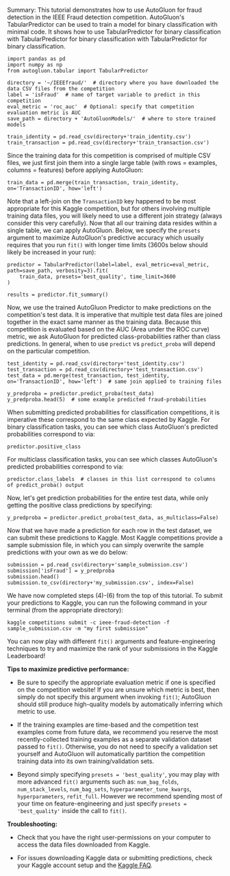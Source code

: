 Summary: This tutorial demonstrates how to use AutoGluon for fraud detection in the IEEE Fraud detection competition. AutoGluon's TabularPredictor can be used to train a model for binary classification with minimal code. It shows how to use TabularPredictor for binary classification with TabularPredictor for binary classification with TabularPredictor for binary classification.

```
import pandas as pd
import numpy as np
from autogluon.tabular import TabularPredictor

directory = '~/IEEEfraud/'  # directory where you have downloaded the data CSV files from the competition
label = 'isFraud'  # name of target variable to predict in this competition
eval_metric = 'roc_auc'  # Optional: specify that competition evaluation metric is AUC
save_path = directory + 'AutoGluonModels/'  # where to store trained models

train_identity = pd.read_csv(directory+'train_identity.csv')
train_transaction = pd.read_csv(directory+'train_transaction.csv')
```


Since the training data for this competition is comprised of multiple CSV files, we just first join them into a single large table (with rows = examples, columns = features) before applying AutoGluon:

```
train_data = pd.merge(train_transaction, train_identity, on='TransactionID', how='left')
```


Note that a left-join on the `TransactionID` key happened to be most appropriate for this Kaggle competition, but for others involving multiple training data files, you will likely need to use a different join strategy (always consider this very carefully). Now that all our training data resides within a single table, we can apply AutoGluon. Below, we specify the `presets` argument to maximize AutoGluon's predictive accuracy which usually requires that you run `fit()` with longer time limits (3600s below should likely be increased in your run):

```
predictor = TabularPredictor(label=label, eval_metric=eval_metric, path=save_path, verbosity=3).fit(
    train_data, presets='best_quality', time_limit=3600
)

results = predictor.fit_summary()
```


Now, we use the trained AutoGluon Predictor to make predictions on the competition's test data. It is imperative that multiple test data files are joined together in the exact same manner as the training data. Because this competition is evaluated based on the AUC (Area under the ROC curve) metric, we ask AutoGluon for predicted class-probabilities rather than class predictions. In general, when to use `predict` vs `predict_proba` will depend on the particular competition.

```
test_identity = pd.read_csv(directory+'test_identity.csv')
test_transaction = pd.read_csv(directory+'test_transaction.csv')
test_data = pd.merge(test_transaction, test_identity, on='TransactionID', how='left')  # same join applied to training files

y_predproba = predictor.predict_proba(test_data)
y_predproba.head(5)  # some example predicted fraud-probabilities
```


When submitting predicted probabilities for classification competitions, it is imperative these correspond to the same class expected by Kaggle. For binary classification tasks, you can see which class AutoGluon's predicted probabilities correspond to via:

```
predictor.positive_class
```


For multiclass classification tasks, you can see which classes AutoGluon's predicted probabilities correspond to via:

```
predictor.class_labels  # classes in this list correspond to columns of predict_proba() output
```


Now, let's get prediction probabilities for the entire test data, while only getting the positive class predictions by specifying:

```
y_predproba = predictor.predict_proba(test_data, as_multiclass=False)
```


Now that we have made a prediction for each row in the test dataset, we can submit these predictions to Kaggle. Most Kaggle competitions provide a sample submission file, in which you can simply overwrite the sample predictions with your own as we do below:

```
submission = pd.read_csv(directory+'sample_submission.csv')
submission['isFraud'] = y_predproba
submission.head()
submission.to_csv(directory+'my_submission.csv', index=False)
```


We have now completed steps (4)-(6) from the top of this tutorial. To submit your predictions to Kaggle, you can run the following command in your terminal (from the appropriate directory):

`kaggle competitions submit -c ieee-fraud-detection -f sample_submission.csv -m "my first submission"`

You can now play with different `fit()` arguments and feature-engineering techniques to try and maximize the rank of your submissions in the Kaggle Leaderboard!


**Tips to maximize predictive performance:**

   - Be sure to specify the appropriate evaluation metric if one is specified on the competition website! If you are unsure which metric is best, then simply do not specify this argument when invoking `fit()`; AutoGluon should still produce high-quality models by automatically inferring which metric to use.

   - If the training examples are time-based and the competition test examples come from future data, we recommend you reserve the most recently-collected training examples as a separate validation dataset passed to `fit()`. Otherwise, you do not need to specify a validation set yourself and AutoGluon will automatically partition the competition training data into its own training/validation sets.

   - Beyond simply specifying `presets = 'best_quality'`, you may play with more advanced `fit()` arguments such as: `num_bag_folds`, `num_stack_levels`, `num_bag_sets`, `hyperparameter_tune_kwargs`, `hyperparameters`, `refit_full`. However we recommend spending most of your time on feature-engineering and just specify `presets = 'best_quality'` inside the call to `fit()`.


**Troubleshooting:**

- Check that you have the right user-permissions on your computer to access the data files downloaded from Kaggle.

- For issues downloading Kaggle data or submitting predictions, check your Kaggle account setup and the [Kaggle FAQ](https://www.kaggle.com/general/14438).
